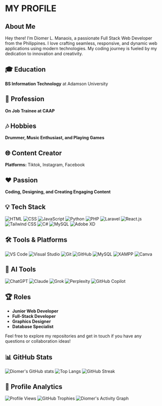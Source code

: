 # MY PROFILE

## About Me
Hey there! I’m Diomer L. Manaois, a passionate Full Stack Web Developer from the Philippines. I love crafting seamless, responsive, and dynamic web applications using modern technologies. My coding journey is fueled by my dedication to innovation and creativity.

## 🎓 Education
**BS Information Technology** at Adamson University

## 💼 Profession
**On Job Trainee at CAAP**

## 🎶 Hobbies
**Drummer, Music Enthusiast, and Playing Games**

## 🌐 Content Creator
**Platforms:** Tiktok, Instagram, Facebook

## ❤️ Passion
**Coding, Designing, and Creating Engaging Content**

## 💡 Tech Stack
![HTML](https://img.shields.io/badge/-HTML-E34F26?logo=html5&logoColor=white)
![CSS](https://img.shields.io/badge/-CSS-1572B6?logo=css3&logoColor=white)
![JavaScript](https://img.shields.io/badge/-JavaScript-F7DF1E?logo=javascript&logoColor=black)
![Python](https://img.shields.io/badge/-Python-3776AB?logo=python&logoColor=white)
![PHP](https://img.shields.io/badge/-PHP-777BB4?logo=php&logoColor=white)
![Laravel](https://img.shields.io/badge/-Laravel-FF2D20?logo=laravel&logoColor=white)
![React.js](https://img.shields.io/badge/-React.js-61DAFB?logo=react&logoColor=black)
![Tailwind CSS](https://img.shields.io/badge/-Tailwind%20CSS-38B2AC?logo=tailwind-css&logoColor=white)
![C#](https://img.shields.io/badge/-C%23-239120?logo=c-sharp&logoColor=white)
![MySQL](https://img.shields.io/badge/-MySQL-4479A1?logo=mysql&logoColor=white)
![Adobe XD](https://img.shields.io/badge/-Adobe%20XD-FF61F6?logo=adobe-xd&logoColor=white)

## 🛠️ Tools & Platforms
![VS Code](https://img.shields.io/badge/-VSCode-007ACC?logo=visual-studio-code&logoColor=white)
![Visual Studio](https://img.shields.io/badge/-Visual%20Studio-5C2D91?logo=visual-studio&logoColor=white)
![Git](https://img.shields.io/badge/-Git-F05032?logo=git&logoColor=white)
![GitHub](https://img.shields.io/badge/-GitHub-181717?logo=github&logoColor=white)
![MySQL](https://img.shields.io/badge/-MySQL-4479A1?logo=mysql&logoColor=white)
![XAMPP](https://img.shields.io/badge/-XAMPP-FB7A24?logo=xampp&logoColor=white)
![Canva](https://img.shields.io/badge/-Canva-00C4CC?logo=canva&logoColor=white)

## 🧠 AI Tools
![ChatGPT](https://img.shields.io/badge/-ChatGPT-10a37f?logo=openai&logoColor=white)
![Claude](https://img.shields.io/badge/-Claude-f8c307?logo=anthropic&logoColor=black)
![Grok](https://img.shields.io/badge/-Grok-0052cc?logo=atlassian&logoColor=white)
![Perplexity](https://img.shields.io/badge/-Perplexity-006699?logo=perplexity&logoColor=white)
![GitHub Copilot](https://img.shields.io/badge/-GitHub%20Copilot-181717?logo=github&logoColor=white)

## 🏆 Roles
- **Junior Web Developer**
- **Full-Stack Developer**
- **Graphics Designer**
- **Database Specialist**

Feel free to explore my repositories and get in touch if you have any questions or collaboration ideas!

## 📊 GitHub Stats
![Diomer's GitHub stats](https://github-readme-stats.vercel.app/api?username=diomerlmanaois&show_icons=true&theme=radical)
![Top Langs](https://github-readme-stats.vercel.app/api/top-langs/?username=diomerlmanaois&layout=compact&theme=radical)
![GitHub Streak](https://streak-stats.demolab.com/?user=diomerlmanaois&theme=radical)

## 🚀 Profile Analytics
![Profile Views](https://komarev.com/ghpvc/?username=diomerlmanaois&color=blue)
![GitHub Trophies](https://github-profile-trophy.vercel.app/?username=diomerlmanaois&theme=darkhub)
![Diomer's Activity Graph](https://github-readme-activity-graph.vercel.app/graph?username=diomerlmanaois&theme=react-dark)
